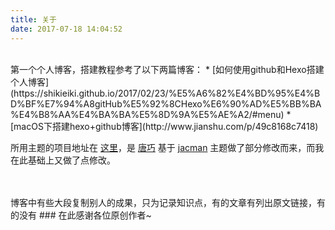 ```yaml
---
title: 关于
date: 2017-07-18 14:04:52
---
```


<br>
第一个个人博客，搭建教程参考了以下两篇博客：
* [如何使用github和Hexo搭建个人博客](https://shikieiki.github.io/2017/02/23/%E5%A6%82%E4%BD%95%E4%BD%BF%E7%94%A8gitHub%E5%92%8CHexo%E6%90%AD%E5%BB%BA%E4%B8%AA%E4%BA%BA%E5%8D%9A%E5%AE%A2/#menu)
* [macOS下搭建hexo+github博客](http://www.jianshu.com/p/49c8168c7418)


所用主题的项目地址在 [这里](https://github.com/tangqiaoboy/jacman)，是 [唐巧](http://blog.devtang.com/) 基于 [jacman](https://github.com/wuchong/jacman) 主题做了部分修改而来，而我在此基础上又做了点修改。


<br>
<br>
博客中有些大段复制别人的成果，只为记录知识点，有的文章有列出原文链接，有的没有
### 在此感谢各位原创作者~


<br/>
<br/>
<br/>

